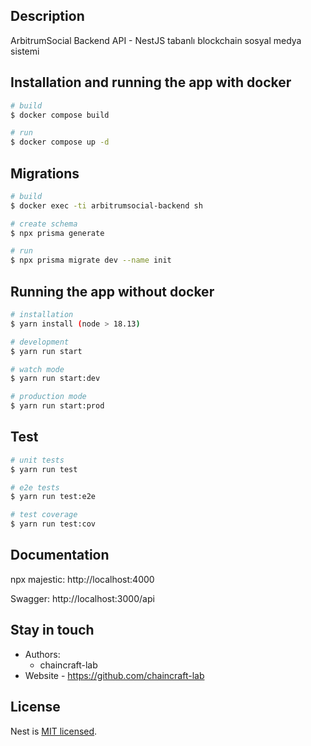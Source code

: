 ## Description

ArbitrumSocial Backend API - NestJS tabanlı blockchain sosyal medya sistemi

## Installation and running the app with docker

```bash
# build
$ docker compose build

# run
$ docker compose up -d
```

## Migrations

```bash
# build
$ docker exec -ti arbitrumsocial-backend sh

# create schema
$ npx prisma generate

# run
$ npx prisma migrate dev --name init
```

## Running the app without docker

```bash
# installation
$ yarn install (node > 18.13)

# development
$ yarn run start

# watch mode
$ yarn run start:dev

# production mode
$ yarn run start:prod
```

## Test

```bash
# unit tests
$ yarn run test

# e2e tests
$ yarn run test:e2e

# test coverage
$ yarn run test:cov
```

## Documentation


npx majestic: http://localhost:4000

Swagger: http://localhost:3000/api

## Stay in touch

- Authors:
	- chaincraft-lab
- Website - https://github.com/chaincraft-lab

## License

Nest is [MIT licensed](LICENSE).
